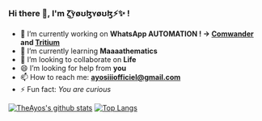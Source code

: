 ### Hi there 👋, I'm ζ͜͡ʏøʊɮʏøʊɮ⚡✨ !

- 🔭 I’m currently working on **WhatsApp AUTOMATION ! -> [Comwander](https://github.com/TheAyos/Comwander) and [Tritium](https://github.com/TheAyos/Comwander)**
- 🌱 I’m currently learning **Maaaathematics**
- 👯 I’m looking to collaborate on **Life**
- 😄 I’m looking for help from **you**
- 📫 How to reach me: **ayosiiiofficiel@gmail.com**
- ⚡ Fun fact: _You are curious_

[![TheAyos's github stats](https://github-readme-stats.vercel.app/api?username=theayos&count_private=true&show_icons=true)](https://github.com/TheAyos)         [![Top Langs](https://github-readme-stats.vercel.app/api/top-langs/?username=theayos&layout=compact&langs_count=5)](https://github.com/TheAyos)
<!--[![ReadMe Card](https://github-readme-stats.vercel.app/api/pin/?username=theayos&repo=Tritium-WA)](https://github.com/TheAyos/Tritium-WA)-->
